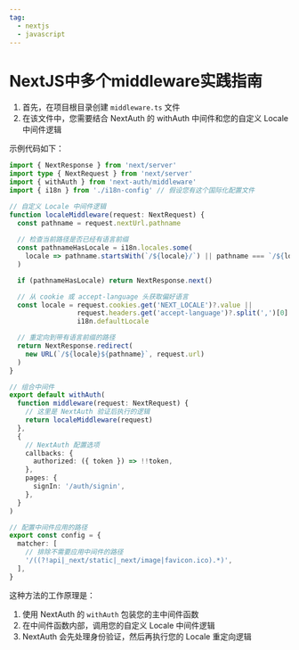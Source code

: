 ```yaml
---
tag:
  - nextjs
  - javascript
---
```


# NextJS中多个middleware实践指南

1. 首先，在项目根目录创建 `middleware.ts` 文件
2. 在该文件中，您需要结合 NextAuth 的 withAuth 中间件和您的自定义 Locale 中间件逻辑

示例代码如下：

```typescript
import { NextResponse } from 'next/server'
import type { NextRequest } from 'next/server'
import { withAuth } from 'next-auth/middleware'
import { i18n } from './i18n-config' // 假设您有这个国际化配置文件

// 自定义 Locale 中间件逻辑
function localeMiddleware(request: NextRequest) {
  const pathname = request.nextUrl.pathname
  
  // 检查当前路径是否已经有语言前缀
  const pathnameHasLocale = i18n.locales.some(
    locale => pathname.startsWith(`/${locale}/`) || pathname === `/${locale}`
  )

  if (pathnameHasLocale) return NextResponse.next()

  // 从 cookie 或 accept-language 头获取偏好语言
  const locale = request.cookies.get('NEXT_LOCALE')?.value || 
                 request.headers.get('accept-language')?.split(',')[0].split('-')[0] || 
                 i18n.defaultLocale

  // 重定向到带有语言前缀的路径
  return NextResponse.redirect(
    new URL(`/${locale}${pathname}`, request.url)
  )
}

// 组合中间件
export default withAuth(
  function middleware(request: NextRequest) {
    // 这里是 NextAuth 验证后执行的逻辑
    return localeMiddleware(request)
  },
  {
    // NextAuth 配置选项
    callbacks: {
      authorized: ({ token }) => !!token,
    },
    pages: {
      signIn: '/auth/signin',
    },
  }
)

// 配置中间件应用的路径
export const config = {
  matcher: [
    // 排除不需要应用中间件的路径
    '/((?!api|_next/static|_next/image|favicon.ico).*)',
  ],
}
```

这种方法的工作原理是：
1. 使用 NextAuth 的 `withAuth` 包装您的主中间件函数
2. 在中间件函数内部，调用您的自定义 Locale 中间件逻辑
3. NextAuth 会先处理身份验证，然后再执行您的 Locale 重定向逻辑
